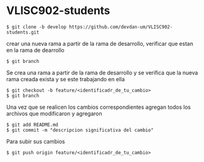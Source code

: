 # VLISC902-students
```
$ git clone -b develop https://github.com/devdan-um/VLISC902-students.git
```

crear una nueva rama a partir de la rama de desarrollo, verificar que estan en la rama de dearrollo
```
$ git branch 
```
Se crea una rama a partir de la rama de desarrollo y se verifica que la nueva rama creada exista y se este trabajando en ella
```
$ git checkout -b feature/<identificadr_de_tu_cambio>
$ git branch  
```
Una vez que se realicen los cambios correspondientes agregan todos los archivos que modificaron y agregaron
```
$ git add README.md
$ git commit -m "descripcion significativa del cambio"
```
Para subir sus cambios 
```
$ git push origin feature/<identificadr_de_tu_cambio>
```